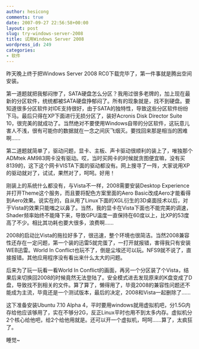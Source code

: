 ```yaml
---
author: hesicong
comments: true
date: 2007-09-27 22:56:58+00:00
layout: post
slug: try-windows-server-2008
title: 试用Windows Server 2008
wordpress_id: 249
categories:
- 软件
---
```



昨天晚上终于把Windows Server 2008 RC0下载完毕了，第一件事就是腾出空间安装。

第一道题就把我郁闷惨了，SATA硬盘怎么分区？我用过很多老牌的，加上现在最新的分区软件，统统都被SATA硬盘挣郁闷了。所有的现象就是，找不到硬盘。要知道很多分区软件对IDE支持很好，由于SATA的独特性，导致这些分区软件纷纷下马。最后只得在XP下面进行无损分区了，装好Acronis Disk Director Suite 10，很完美的就成功了。当然绝对不要使用Windows自带的分区软件，这玩意儿害人不浅，很有可能你的数据就在一念之间灰飞烟灭。要找回来那是相当的困难啊……

第二道题就简单了，驱动问题，显卡、主板、声卡驱动很顺利的装上了，唯独那个ADMtek AM983网卡没有驱动。哎，当时买网卡的时候就贪图便宜嘛，没有买8139的，这下这个网卡VISTA下面的驱动都没有。网上搜寻了一阵，大家说用XP的驱动就对了，试试，果然对了，呵呵。好用！

刚装上的系统什么都没有，与Vista不一样，2008需要安装Desktop Experience并打开Theme这个服务，而且要将配色方案里面的Aero Basic改成Aero才能看得到Aero效果。说实在的，自从用了Linux下面的XGL衍生的3D桌面技术以后，对于Vista的效果只能嗤之以鼻了。当然，我的显卡在Vista下面也不能完美的调速，Shader频率始终不能降下来，导致GPU温度一直保持在60度以上，比XP的53度高了不少。相比其功耗也要大很多，浪费啊……

2008的启动比Vista的拖拉好多了，很迅速，整个环境也很简洁。当然2008兼容性还存在一定问题，第一个装的迅雷5就完蛋了，一打开就报错，害得我只有安装WEB迅雷。World In Conflict也玩不了，倒是尘埃还可以玩。NFS9就不说了，直接报错。其他应用程序没有看出来什么太大的问题。

后来为了玩一玩看一看World In Conflict的画面，再另一个分区装了个Vista，结果后来切换回2008的时候竟然无法登陆了。安全模式进去发现原来的K盘变成了D盘，导致找不到相关的文件。算了算了，懒得用了，毕竟2008的兼容性问题还不能成为主流，毕竟还是一个测试版本，最后的决定，2008和Vista一起删除了……

这下准备安装Ubuntu 7.10 Alpha 4，平时要用windows就用虚拟机吧，分1.5G内存给他应该够用了，实在不够分2G，反正Linux平时也用不到太多内存。虚拟机分2个核心给他吧，给2个给他用就是。还可以开一个虚拟机，呵呵……算了，太疯狂了。

睡觉~
